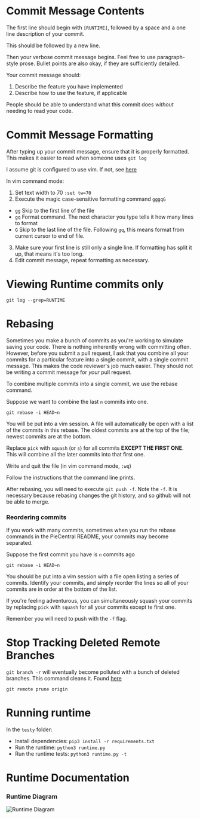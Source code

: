 # Commit Message Contents
The first line should begin with `[RUNTIME]`, followed by a space and a one line description of your commit.

This should be followed by a new line.

Then your verbose commit message begins. Feel free to use paragraph-style prose. Bullet points are also okay, if they are sufficiently detailed.

Your commit message should:
1. Describe the feature you have implemented
2. Describe how to use the feature, if applicable

People should be able to understand what this commit does *without* needing to read your code.

# Commit Message Formatting
After typing up your commit message, ensure that it is properly formatted. This makes it easier to read when someone uses `git log`

I assume git is configured to use vim.
If not, see [here](http://stackoverflow.com/questions/2596805/how-do-i-make-git-use-the-editor-of-my-choice-for-commits)

In vim command mode:

1. Set text width to 70 `:set tw=70`
2. Execute the magic case-sensitive formatting command `gggqG`
  * `gg` Skip to the first line of the file
  * `gq` Format command. The next character you type tells it how many lines to format
  * `G` Skip to the last line of the file. Following `gq`, this means format from current cursor to end of file. 
3. Make sure your first line is still only a single line. If formatting has split it up, that means it's too long.
4. Edit commit message, repeat formatting as necessary.

# Viewing Runtime commits only
`git log --grep=RUNTIME`

# Rebasing
Sometimes you make a bunch of commits as you're working to simulate saving your code. There is nothing inherently wrong with committing often. However, before you submit a pull request, I ask that you combine all your commits for a particular feature into a single commit, with a single commit message. This makes the code reviewer's job much easier. They should not be writing a commit message for *your* pull request.

To combine multiple commits into a single commit, we use the rebase command.

Suppose we want to combine the last `n` commits into one.

`git rebase -i HEAD~n`

You will be put into a vim session. A file will automatically be open with a list of the commits in this rebase. The oldest commits are at the top of the file; newest commits are at the bottom.

Replace `pick` with `squash` (or `s`) for all commits **EXCEPT THE FIRST ONE**. This will combine all the later commits into that first one. 

Write and quit the file (in vim command mode, `:wq`)

Follow the instructions that the command line prints.

After rebasing, you will need to execute `git push -f`. Note the `-f`. It is necessary because rebasing changes the git history, and so github will not be able to merge.

### Reordering commits
If you work with many commits, sometimes when you run the rebase commands in the PieCentral README, your commits may become separated. 

Suppose the first commit you have is `n` commits ago

`git rebase -i HEAD~n`

You should be put into a vim session with a file open listing a series of commits. Identify your commits, and simply reorder the lines so all of your commits are in order at the bottom of the list.

If you're feeling adventurous, you can simultaneously squash your commits by replacing `pick` with `squash` for all your commits except te first one.

Remember you will need to push with the `-f` flag.

# Stop Tracking Deleted Remote Branches

`git branch -r` will eventually become polluted with a bunch of deleted branches. This command cleans it. Found [here](http://railsware.com/blog/2014/08/11/git-housekeeping-tutorial-clean-up-outdated-branches-in-local-and-remote-repositories/)

`git remote prune origin`

# Running runtime
In the `testy` folder:
* Install dependencies: `pip3 install -r requirements.txt`
* Run the runtime: `python3 runtime.py`
* Run the runtime tests: `python3 runtime.py -t`

# Runtime Documentation
### Runtime Diagram
![Runtime Diagram](https://raw.github.com/pioneers/PieCentral/runtime/documentation/runtime/testy/Runtime.png)
